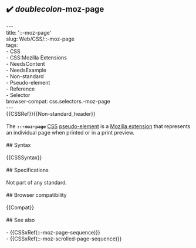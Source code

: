 ## ✔️ _doublecolon_-moz-page 
 ---<br/>title: '::-moz-page'<br/>slug: Web/CSS/::-moz-page<br/>tags:<br/>  - CSS<br/>  - CSS:Mozilla Extensions<br/>  - NeedsContent<br/>  - NeedsExample<br/>  - Non-standard<br/>  - Pseudo-element<br/>  - Reference<br/>  - Selector<br/>browser-compat: css.selectors.-moz-page<br/>---<br/>{{CSSRef}}{{Non-standard_header}}<br/><br/>The **`::-moz-page`** [CSS](/en-US/docs/Web/CSS) [pseudo-element](/en-US/docs/Web/CSS/Pseudo-elements) is a [Mozilla extension](/en-US/docs/Web/CSS/Mozilla_Extensions) that represents an individual page when printed or in a print preview.<br/><br/>## Syntax<br/><br/>{{CSSSyntax}}<br/><br/>## Specifications<br/><br/>Not part of any standard.<br/><br/>## Browser compatibility<br/><br/>{{Compat}}<br/><br/>## See also<br/><br/>- {{CSSxRef(::-moz-page-sequence)}}<br/>- {{CSSxRef(::-moz-scrolled-page-sequence)}}<br/>